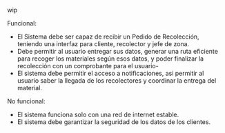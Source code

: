 wip

Funcional:

- El Sistema debe ser capaz de recibir un Pedido de Recolección, teniendo una interfaz para cliente, recolector y jefe de zona. 
- Debe permitir al usuario entregar sus datos, generar una ruta eficiente para recoger los materiales según esos datos, y poder finalizar la recolección con un comprobante para el usuario-
- El sistema debe permitir el acceso a notificaciones, asi permitir al usuario saber la llegada de los recolectores y coordinar la entrega del material.




No funcional:
- El sistema funciona solo con una red de internet estable.
- El sistema debe garantizar la seguridad de los datos de los clientes.

